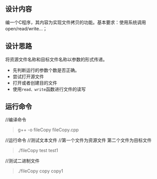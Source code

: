 ## 设计内容

编一个C程序，其内容为实现文件拷贝的功能。基本要求：使用系统调用open/read/write...；

## 设计思路

将资源文件名称和目标文件名称以参数的形式传递。

- 先判断运行的参数个数是否正确。
- 尝试打开源文件
- 打开或者创建目的文件
- 使用`read、write`函数进行文件的读写

## 运行命令

//编译命令

>  g++ -o fileCopy fileCopy.cpp

//运行命令
//测试文本文件 
//第一个文件为资源文件 第二个文件为目标文件

> ./fileCopy test test1

//测试二进制文件

> ./fileCopy copy copy1


